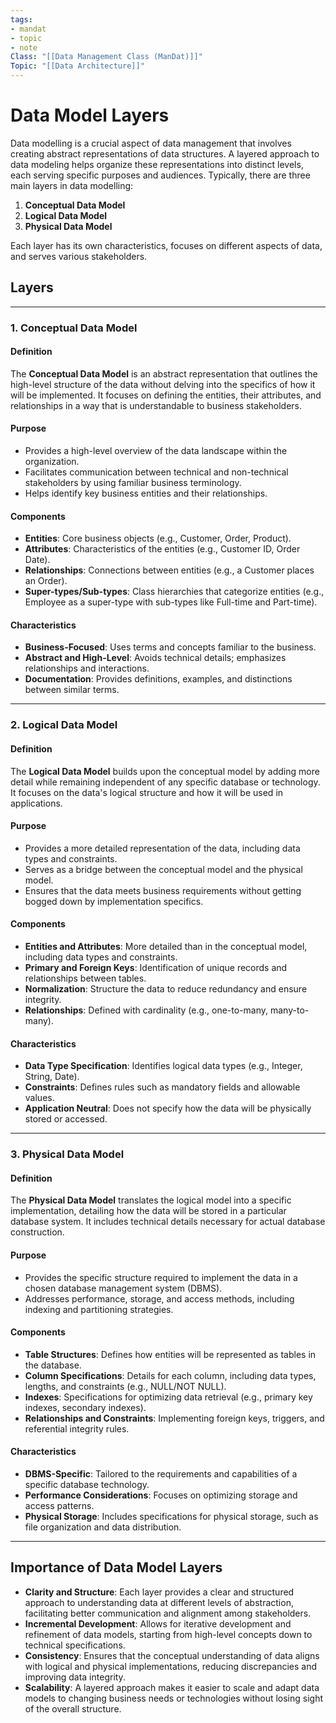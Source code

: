 ```yaml
---
tags:
- mandat
- topic
- note
Class: "[[Data Management Class (ManDat)]]"
Topic: "[[Data Architecture]]"
---
```


# Data Model Layers

Data modelling is a crucial aspect of data management that involves creating abstract representations of data structures. A layered approach to data modeling helps organize these representations into distinct levels, each serving specific purposes and audiences. Typically, there are three main layers in data modelling:

1. **Conceptual Data Model**
2. **Logical Data Model**
3. **Physical Data Model**

Each layer has its own characteristics, focuses on different aspects of data, and serves various stakeholders.

## Layers

---

### 1. Conceptual Data Model

#### Definition

The **Conceptual Data Model** is an abstract representation that outlines the high-level structure of the data without delving into the specifics of how it will be implemented. It focuses on defining the entities, their attributes, and relationships in a way that is understandable to business stakeholders.

#### Purpose

- Provides a high-level overview of the data landscape within the organization.
- Facilitates communication between technical and non-technical stakeholders by using familiar business terminology.
- Helps identify key business entities and their relationships.

#### Components

- **Entities**: Core business objects (e.g., Customer, Order, Product).
- **Attributes**: Characteristics of the entities (e.g., Customer ID, Order Date).
- **Relationships**: Connections between entities (e.g., a Customer places an Order).
- **Super-types/Sub-types**: Class hierarchies that categorize entities (e.g., Employee as a super-type with sub-types like Full-time and Part-time).

#### Characteristics

- **Business-Focused**: Uses terms and concepts familiar to the business.
- **Abstract and High-Level**: Avoids technical details; emphasizes relationships and interactions.
- **Documentation**: Provides definitions, examples, and distinctions between similar terms.

---

### 2. Logical Data Model

#### Definition

The **Logical Data Model** builds upon the conceptual model by adding more detail while remaining independent of any specific database or technology. It focuses on the data's logical structure and how it will be used in applications.

#### Purpose

- Provides a more detailed representation of the data, including data types and constraints.
- Serves as a bridge between the conceptual model and the physical model.
- Ensures that the data meets business requirements without getting bogged down by implementation specifics.

#### Components

- **Entities and Attributes**: More detailed than in the conceptual model, including data types and constraints.
- **Primary and Foreign Keys**: Identification of unique records and relationships between tables.
- **Normalization**: Structure the data to reduce redundancy and ensure integrity.
- **Relationships**: Defined with cardinality (e.g., one-to-many, many-to-many).

#### Characteristics

- **Data Type Specification**: Identifies logical data types (e.g., Integer, String, Date).
- **Constraints**: Defines rules such as mandatory fields and allowable values.
- **Application Neutral**: Does not specify how the data will be physically stored or accessed.

---

### 3. Physical Data Model

#### Definition

The **Physical Data Model** translates the logical model into a specific implementation, detailing how the data will be stored in a particular database system. It includes technical details necessary for actual database construction.

#### Purpose

- Provides the specific structure required to implement the data in a chosen database management system (DBMS).
- Addresses performance, storage, and access methods, including indexing and partitioning strategies.

#### Components

- **Table Structures**: Defines how entities will be represented as tables in the database.
- **Column Specifications**: Details for each column, including data types, lengths, and constraints (e.g., NULL/NOT NULL).
- **Indexes**: Specifications for optimizing data retrieval (e.g., primary key indexes, secondary indexes).
- **Relationships and Constraints**: Implementing foreign keys, triggers, and referential integrity rules.

#### Characteristics

- **DBMS-Specific**: Tailored to the requirements and capabilities of a specific database technology.
- **Performance Considerations**: Focuses on optimizing storage and access patterns.
- **Physical Storage**: Includes specifications for physical storage, such as file organization and data distribution.

---

## Importance of Data Model Layers

- **Clarity and Structure**: Each layer provides a clear and structured approach to understanding data at different levels of abstraction, facilitating better communication and alignment among stakeholders.
- **Incremental Development**: Allows for iterative development and refinement of data models, starting from high-level concepts down to technical specifications.
- **Consistency**: Ensures that the conceptual understanding of data aligns with logical and physical implementations, reducing discrepancies and improving data integrity.
- **Scalability**: A layered approach makes it easier to scale and adapt data models to changing business needs or technologies without losing sight of the overall structure.